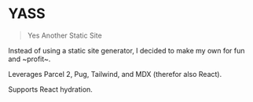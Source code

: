 # YASS

> Yes Another Static Site

Instead of using a static site generator, I decided to make my own for fun and ~profit~.

Leverages Parcel 2, Pug, Tailwind, and MDX (therefor also React).

Supports React hydration.

